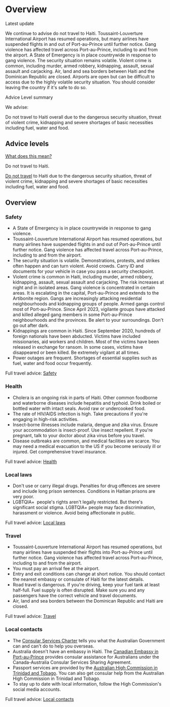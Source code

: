 # Overview

Latest update

We continue to advise do not travel to Haiti. Toussaint-Louverture International Airport has resumed operations, but many airlines have suspended flights in and out of Port-au-Prince until further notice. Gang violence has affected travel across Port-au-Prince, including to and from the airport. A State of Emergency is in place countrywide in response to gang violence. The security situation remains volatile. Violent crime is common, including murder, armed robbery, kidnapping, assault, sexual assault and carjacking. Air, land and sea borders between Haiti and the Dominican Republic are closed. Airports are open but can be difficult to access due to the highly volatile security situation. You should consider leaving the country if it's safe to do so.

Advice Level summary

We advise:

Do not travel to Haiti overall due to the dangerous security situation, threat of violent crime, kidnapping and severe shortages of basic necessities including fuel, water and food.

## Advice levels

[What does this mean?](/before-you-go/travel-advice-explained/)

Do not travel to Haiti.

[Do not travel](https://www.smartraveller.gov.au/consular-services/travel-advice-explained#level4) to Haiti due to the dangerous security situation, threat of violent crime, kidnapping and severe shortages of basic necessities including fuel, water and food.

## Overview

### Safety

* A State of Emergency is in place countrywide in response to gang violence.
* Toussaint-Louverture International Airport has resumed operations, but many airlines have suspended flights in and out of Port-au-Prince until further notice. Gang violence has affected travel across Port-au-Prince, including to and from the airport.
* The security situation is volatile. Demonstrations, protests, and strikes often happen and can turn violent. Avoid crowds. Carry ID and documents for your vehicle in case you pass a security checkpoint.
* Violent crime is common in Haiti, including murder, armed robbery, kidnapping, assault, sexual assault and carjacking. The risk increases at night and in isolated areas. Gang violence is concentrated in certain areas. It is escalating in the capital, Port-au-Prince and extends to the Artibonite region. Gangs are increasingly attacking residential neighbourhoods and kidnapping groups of people. Armed gangs control most of Port-au-Prince. Since April 2023, vigilante groups have attacked and killed alleged gang members in some Port-au-Prince neighbourhoods and the provinces. Be alert to your surroundings. Don't go out after dark.
* Kidnappings are common in Haiti. Since September 2020, hundreds of foreign nationals have been abducted. Victims have included missionaries, aid workers and children. Most of the victims have been released in exchange for ransom. In some cases, victims have disappeared or been killed. Be extremely vigilant at all times.
* Power outages are frequent. Shortages of essential supplies such as fuel, water and food occur frequently.

Full travel advice: [Safety](#safety)

### Health

* Cholera is an ongoing risk in parts of Haiti. Other common foodborne and waterborne diseases include hepatitis and typhoid. Drink boiled or bottled water with intact seals. Avoid raw or undercooked food.
* The rate of HIV/AIDS infection is high. Take precautions if you're engaging in high-risk activities.
* Insect-borne illnesses include malaria, dengue and zika virus. Ensure your accommodation is insect-proof. Use insect repellent. If you're pregnant, talk to your doctor about zika virus before you travel.
* Disease outbreaks are common, and medical facilities are scarce. You may need a medical evacuation to the US if you become seriously ill or injured. Get comprehensive travel insurance.

Full travel advice: [Health](#health)

### Local laws

* Don't use or carry illegal drugs. Penalties for drug offences are severe and include long prison sentences. Conditions in Haitian prisons are very poor.
* LGBTQIA+  people's rights aren't legally restricted. But there's significant social stigma. LGBTQIA+ people may face discrimination, harassment or violence. Avoid being affectionate in public.

Full travel advice: [Local laws](#local-laws)

### Travel

* Toussaint-Louverture International Airport has resumed operations, but many airlines have suspended their flights into Port-au-Prince until further notice. Gang violence has affected travel across Port-au-Prince, including to and from the airport.
* You must pay an arrival fee at the airport.
* Entry and exit conditions can change at short notice. You should contact the nearest embassy or consulate of Haiti for the latest details.
* Road travel is dangerous. If you're driving, keep your fuel tank at least half-full. Fuel supply is often disrupted. Make sure you and any passengers have the correct vehicle and travel documents.
* Air, land and sea borders between the Dominican Republic and Haiti are closed.

Full travel advice: [Travel](#travel)

### Local contacts

* The [Consular Services Charter](https://www.smartraveller.gov.au/consular-services/consular-services-charter) tells you what the Australian Government can and can't do to help you overseas.
* Australia doesn't have an embassy in Haiti. The [Canadian Embassy in Port-au-Prince](https://www.international.gc.ca/country-pays/haiti/port_au_prince.aspx?lang=eng) provides consular assistance for Australians under the Canada-Australia Consular Services Sharing Agreement.
* Passport services are provided by the [Australian High Commission in Trinidad and Tobago](http://www.trinidadandtobago.highcommission.gov.au/ptsp/home.html). You can also get consular help from the Australian High Commission in Trinidad and Tobago.
* To stay up to date with local information, follow the High Commission's social media accounts.

Full travel advice: [Local contacts](#local-contacts)